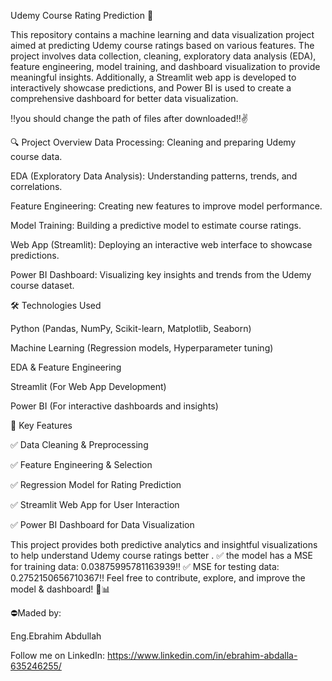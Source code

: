 Udemy Course Rating Prediction 🚀

This repository contains a machine learning and data visualization project aimed at predicting Udemy course ratings based on various features. The project involves data collection, cleaning, exploratory data analysis (EDA), feature engineering, model training, and dashboard visualization to provide meaningful insights. Additionally, a Streamlit web app is developed to interactively showcase predictions, and Power BI is used to create a comprehensive dashboard for better data visualization.

‼️you should change the path of files after downloaded‼️✌️

🔍 Project Overview
  Data Processing: Cleaning and preparing Udemy course data.

  EDA (Exploratory Data Analysis): Understanding patterns, trends, and correlations.

  Feature Engineering: Creating new features to improve model performance.
 
  Model Training: Building a predictive model to estimate course ratings.

  Web App (Streamlit): Deploying an interactive web interface to showcase predictions.

  Power BI Dashboard: Visualizing key insights and trends from the Udemy course dataset.


🛠 Technologies Used

  Python (Pandas, NumPy, Scikit-learn, Matplotlib, Seaborn)

  Machine Learning (Regression models, Hyperparameter tuning)

  EDA & Feature Engineering

  Streamlit (For Web App Development)

  Power BI (For interactive dashboards and insights)


📌 Key Features

 ✅ Data Cleaning & Preprocessing

 ✅ Feature Engineering & Selection

 ✅ Regression Model for Rating Prediction

 ✅ Streamlit Web App for User Interaction

 ✅ Power BI Dashboard for Data Visualization


This project provides both predictive analytics and insightful visualizations to help understand Udemy course ratings better .
 ✅ the model has a MSE for training data: 0.03875995781163939‼️
 ✅ MSE for testing data: 0.2752150656710367‼️
Feel free to contribute, explore, and improve the model & dashboard! 🚀📊

⛔Maded by:

  Eng.Ebrahim Abdullah
  
Follow me on LinkedIn: https://www.linkedin.com/in/ebrahim-abdalla-635246255/  
